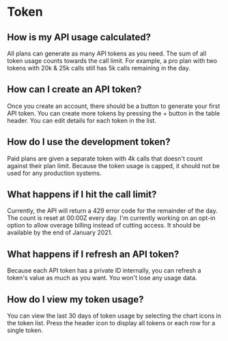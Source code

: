 # Token

## How is my API usage calculated?

All plans can generate as many API tokens as you need. The sum of all token usage counts towards the call limit. For example, a pro plan with two tokens with 20k & 25k calls still has 5k calls remaining in the day.

## How can I create an API token?

Once you create an account, there should be a button to generate your first API token. You can create more tokens by pressing the + button in the table header. You can edit details for each token in the list.

## How do I use the development token?

Paid plans are given a separate token with 4k calls that doesn't count against their plan limit. Because the token usage is capped, it should not be used for any production systems.

## What happens if I hit the call limit?

Currently, the API will return a 429 error code for the remainder of the day. The count is reset at 00:00Z every day. I'm currently working on an opt-in option to allow overage billing instead of cutting access. It should be available by the end of January 2021.

## What happens if I refresh an API token?

Because each API token has a private ID internally, you can refresh a token's value as much as you want. You won't lose any usage data.

## How do I view my token usage?

You can view the last 30 days of token usage by selecting the chart icons in the token list. Press the header icon to display all tokens or each row for a single token.